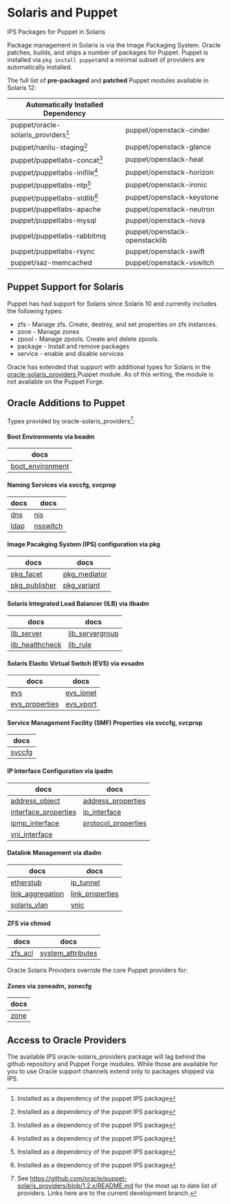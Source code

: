 # Solaris and Puppet

IPS Packages for Puppet in Solaris

Package management in Solaris is via the Image Packaging System.
Oracle patches, builds, and ships a number of packages for Puppet. Puppet is
installed via `pkg install puppet`and a minimal subset of providers are
automatically installed.

The full list of **pre-packaged** and **patched** Puppet modules available in
Solaris 12:

| Automatically Installed Dependency  |                               |
| ----------------------------------- | ----------------------------- |
| puppet/oracle-solaris_providers[^1] | puppet/openstack-cinder       |
| puppet/nanliu-staging[^1]           | puppet/openstack-glance       |
| puppet/puppetlabs-concat[^1]        | puppet/openstack-heat         |
| puppet/puppetlabs-inifile[^1]       | puppet/openstack-horizon      |
| puppet/puppetlabs-ntp[^1]           | puppet/openstack-ironic       |
| puppet/puppetlabs-stdlib[^1]        | puppet/openstack-keystone     |
| puppet/puppetlabs-apache            | puppet/openstack-neutron      |
| puppet/puppetlabs-mysql             | puppet/openstack-nova         |
| puppet/puppetlabs-rabbitmq          | puppet/openstack-openstacklib |
| puppet/puppetlabs-rsync             | puppet/openstack-swift        |
| puppet/saz-memcached                | puppet/openstack-vswitch      |

## Puppet Support for Solaris

Puppet has had support for Solaris since Solaris 10 and currently includes the
following types:

* zfs - Manage zfs. Create, destroy, and set properties on zfs instances.
* zone - Manage zones
* zpool - Manage zpools. Create and delete zpools.
* package - Install and remove packages
* service - enable and disable services

Oracle has extended that support with additional types for Solaris in the
[oracle-solaris_providers ](https://github.com/oracle/puppet-solaris_providers)
Puppet module. As of this writing, the module is not available on the Puppet
Forge.

## Oracle Additions to Puppet

Types provided by oracle-solaris_providers[^2]:

#### Boot Environments via beadm
| docs |
| ---------------------------------------- |
| [boot_environment](https://github.com/oracle/puppet-solaris_providers/blob/1.2.x/doc/boot_environment.md) |

#### Naming Services via svccfg, svcprop
| docs | docs |
| ---------------------------------------- | ---------------------------------------- |
| [dns](https://github.com/oracle/puppet-solaris_providers/blob/1.2.x/doc/dns.md) | [nis](https://github.com/oracle/puppet-solaris_providers/blob/1.2.x/doc/nis.md) |
| [ldap](https://github.com/oracle/puppet-solaris_providers/blob/1.2.x/doc/ldap.md) | [nsswitch](https://github.com/oracle/puppet-solaris_providers/blob/1.2.x/doc/nsswitch.md) |

#### Image Pacakging System (IPS) configuration via pkg
| docs | docs |
| ---------------------------------------- | ---------------------------------------- |
| [pkg_facet](https://github.com/oracle/puppet-solaris_providers/blob/1.2.x/doc/pkg_facet.md) | [pkg_mediator](https://github.com/oracle/puppet-solaris_providers/blob/1.2.x/doc/pkg_mediator.md) |
| [pkg_publisher](https://github.com/oracle/puppet-solaris_providers/blob/1.2.x/doc/pkg_publisher.md) | [pkg_variant](https://github.com/oracle/puppet-solaris_providers/blob/1.2.x/doc/pkg_variant.md) |

#### Solaris Integrated Load Balancer (ILB) via ilbadm
| docs | docs |
| ---------------------------------------- | ---------------------------------------- |
| [ilb_server](https://github.com/oracle/puppet-solaris_providers/blob/1.2.x/doc/ilb_server.md) | [ilb_servergroup](https://github.com/oracle/puppet-solaris_providers/blob/1.2.x/doc/ilb_servergroup.md) |
| [ilb_healthcheck](https://github.com/oracle/puppet-solaris_providers/blob/1.2.x/doc/ilb_healthcheck.md) | [ilb_rule](https://github.com/oracle/puppet-solaris_providers/blob/1.2.x/doc/ilb_rule.md) |

#### Solaris Elastic Virtual Switch (EVS) via evsadm
| docs | docs |
| ---------------------------------------- | ---------------------------------------- |
| [evs](https://github.com/oracle/puppet-solaris_providers/blob/1.2.x/doc/evs.md) | [evs_ipnet](https://github.com/oracle/puppet-solaris_providers/blob/1.2.x/doc/evs_ipnet.md) |
| [evs_properties](https://github.com/oracle/puppet-solaris_providers/blob/1.2.x/doc/evs_properties.md) | [evs_vport](https://github.com/oracle/puppet-solaris_providers/blob/1.2.x/doc/evs_vport.md) |

#### Service Management Facility (SMF) Properties via svccfg, svcprop
| docs |
| ---------------------------------------- |
| [svccfg](https://github.com/oracle/puppet-solaris_providers/blob/1.2.x/doc/svccfg.md) |

#### IP Interface Configuration via ipadm
| docs | docs |
| ---------------------------------------- | ---------------------------------------- |
| [address_object](https://github.com/oracle/puppet-solaris_providers/blob/1.2.x/doc/address_object.md) | [address_properties](https://github.com/oracle/puppet-solaris_providers/blob/1.2.x/doc/address_properties.md) |
| [interface_properties](https://github.com/oracle/puppet-solaris_providers/blob/1.2.x/doc/interface_properties.md) | [ip_interface](https://github.com/oracle/puppet-solaris_providers/blob/1.2.x/doc/ip_interface.md) |
| [ipmp_interface](https://github.com/oracle/puppet-solaris_providers/blob/1.2.x/doc/ipmp_interface.md) | [protocol_properties](https://github.com/oracle/puppet-solaris_providers/blob/1.2.x/doc/protocol_properties.md) |
| [vni_interface](https://github.com/oracle/puppet-solaris_providers/blob/1.2.x/doc/vni_interface.md) |                                          |

#### Datalink Management via dladm
| docs | docs |
| ---------------------------------------- | ---------------------------------------- |
| [etherstub](https://github.com/oracle/puppet-solaris_providers/blob/1.2.x/doc/etherstub.md) | [ip_tunnel](https://github.com/oracle/puppet-solaris_providers/blob/1.2.x/doc/ip_tunnel.md) |
| [link_aggregation](https://github.com/oracle/puppet-solaris_providers/blob/1.2.x/doc/link_aggregation.md) | [link_properties](https://github.com/oracle/puppet-solaris_providers/blob/1.2.x/doc/link_properties.md) |
| [solaris_vlan](https://github.com/oracle/puppet-solaris_providers/blob/1.2.x/doc/solaris_vlan.md) | [vnic](https://github.com/oracle/puppet-solaris_providers/blob/1.2.x/doc/vnic.md) |

#### ZFS via chmod
| docs | docs |
| ---------------------------------------- | ---- |
| [zfs_acl](https://github.com/oracle/puppet-solaris_providers/blob/1.2.x/doc/zfs_acl.md) | [system_attributes](https://github.com/oracle/puppet-solaris_providers/blob/1.2.x/doc/system_attributes.md)|


Oracle Solaris Providers override the core Puppet providers for:

#### Zones via zoneadm, zonecfg
| docs |
| ---------------------------------------- |
| [zone](https://github.com/oracle/puppet-solaris_providers/blob/1.2.x/doc/zone.md) |


## Access to Oracle Providers

The available IPS oracle-solaris_providers package will lag behind the github
repository and Puppet Forge modules. While those are available for you to use
Oracle support channels extend only to packages shipped via IPS.

<!-- Footnotes must be one contiguous line to render properly -->
[^1]: Installed as a dependency of the puppet IPS package

[^2]: See https://github.com/oracle/puppet-solaris_providers/blob/1.2.x/README.md for the most up to date list of providers. Links here are to the current development branch.

